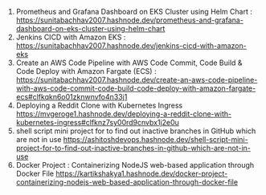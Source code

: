 1. Prometheus and Grafana Dashboard on EKS Cluster using Helm Chart  : https://sunitabachhav2007.hashnode.dev/prometheus-and-grafana-dashboard-on-eks-cluster-using-helm-chart
2. Jenkins CICD with Amazon EKS  : https://sunitabachhav2007.hashnode.dev/jenkins-cicd-with-amazon-eks
3. Create an AWS Code Pipeline with AWS Code Commit, Code Build & Code Deploy with Amazon Fargate (ECS) : https://sunitabachhav2007.hashnode.dev/create-an-aws-code-pipeline-with-aws-code-commit-code-build-code-deploy-with-amazon-fargate-ecs#clfkqkn6o01zknwnvfo4n33j1
4. Deploying a Reddit Clone with Kubernetes Ingress https://mvgeroge1.hashnode.dev/deploying-a-reddit-clone-with-kubernetes-ingress#clfknz7sy00rd9cnvbx1j2e0u
5. shell script mini project for to find out inactive branches in GitHub which are not in use   https://ashitoshdevops.hashnode.dev/shell-script-mini-project-for-to-find-out-inactive-branches-in-github-which-are-not-in-use
6. Docker Project : Containerizing NodeJS web-based application through Docker File https://kartikshakya1.hashnode.dev/docker-project-containerizing-nodejs-web-based-application-through-docker-file
